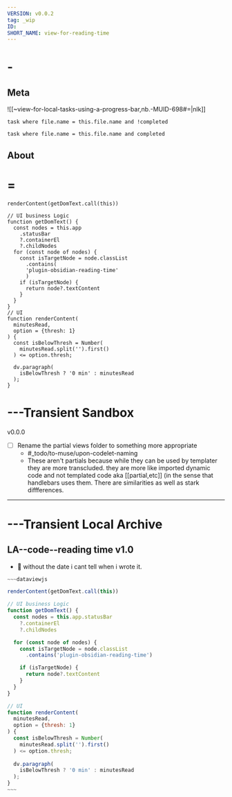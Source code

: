 ```yaml
---
VERSION: v0.0.2
tag: _wip
ID: 
SHORT_NAME: view-for-reading-time
---
```


# -

## Meta

![[~view-for-local-tasks-using-a-progress-bar,nb.-MUID-698#=|nlk]]

```dataview
task where file.name = this.file.name and !completed
```

```dataview
task where file.name = this.file.name and completed
```

## About

# =

~~~dataviewjs
renderContent(getDomText.call(this))

// UI business Logic
function getDomText() {
  const nodes = this.app
    .statusBar
    ?.containerEl
    ?.childNodes
  for (const node of nodes) {
    const isTargetNode = node.classList
      .contains(
      'plugin-obsidian-reading-time'
      )
    if (isTargetNode) {
      return node?.textContent
    }
  }
}
// UI
function renderContent(
  minutesRead,
  option = {thresh: 1}
) {
  const isBelowThresh = Number(
    minutesRead.split('').first()
  ) <= option.thresh;

  dv.paragraph(
    isBelowThresh ? '0 min' : minutesRead
  );
}

~~~

# ---Transient Sandbox

v0.0.0

- [ ] Rename the partial views folder to something more appropriate
  - #_todo/to-muse/upon-codelet-naming
  - These aren't partials because while they can be used by templater they are more transcluded. they are more like imported dynamic code and not templated code aka [[partial,etc]] (in the sense that handlebars uses them. There are similarities as well as stark diffferences.

---

# ---Transient Local Archive


## LA--code--reading time v1.0

- 🤔 without the date i cant tell when i wrote it.

```js
~~~dataviewjs

renderContent(getDomText.call(this))

// UI business Logic
function getDomText() {
  const nodes = this.app.statusBar
    ?.containerEl
    ?.childNodes

  for (const node of nodes) {
    const isTargetNode = node.classList
      .contains('plugin-obsidian-reading-time')

    if (isTargetNode) {
      return node?.textContent
    }
  }
}

// UI
function renderContent(
  minutesRead,
  option = {thresh: 1}
) {
  const isBelowThresh = Number(
    minutesRead.split('').first()
  ) <= option.thresh;
  
  dv.paragraph(
    isBelowThresh ? '0 min' : minutesRead
  );
}
~~~
```
